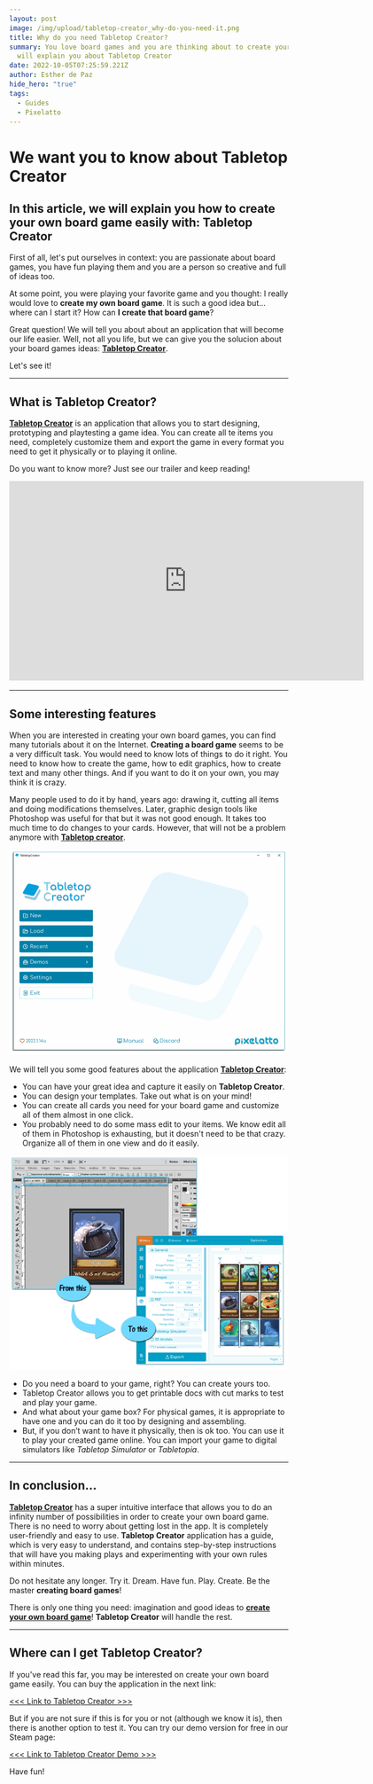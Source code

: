 ```yaml
---
layout: post
image: /img/upload/tabletop-creator_why-do-you-need-it.png
title: Why do you need Tabletop Creator?
summary: You love board games and you are thinking about to create your own. We
  will explain you about Tabletop Creator
date: 2022-10-05T07:25:59.221Z
author: Esther de Paz
hide_hero: "true"
tags:
  - Guides
  - Pixelatto
---
```

# W﻿e want you to know about Tabletop Creator

## In this article, we will explain you how to create your own board game easily with: **Tabletop Creator**

First of all, let's put ourselves in context: you are passionate about board games, you have fun playing them and you are a person so creative and full of ideas too.

At some point, you were playing your favorite game and you thought: I really would love to **create my own board game**. It is such a good idea but… where can I start it? How can **I create that board game**?

G﻿reat question! We will tell you about about an application that will become our life easier. Well, not all you life, but we can give you the solucion about your board games ideas: **[Tabletop Creator](https://pixelatto.com/store/tabletop-creator/)**.

L﻿et's see it!

<hr>

## W﻿hat is Tabletop Creator?

**[T﻿abletop Creator](https://pixelatto.com/store/tabletop-creator/)** is an application that allows you to start designing, prototyping and playtesting a game idea. You can create all te items you need, completely customize them and export the game in every format you need to get it physically or to playing it online.

D﻿o you want to know more? Just see our trailer and keep reading!

<iframe width="640" height="360" src="https://www.youtube.com/embed/CK0ZA9Cp0xA" title="YouTube video player" frameborder="0" allow="accelerometer; autoplay; clipboard-write; encrypted-media; gyroscope; picture-in-picture" allowfullscreen></iframe>

<hr>

## Some interesting features

When you are interested in creating your own board games, you can find many tutorials about it on the Internet. **Creating a board game** seems to be a very difficult task. You would need to know lots of things to do it right. You need to know how to create the game, how to edit graphics, how to create text and many other things. And if you want to do it on your own, you may think it is crazy.

Many people used to do it by hand, years ago: drawing it, cutting all items and doing modifications themselves. Later, graphic design tools like Photoshop was useful for that but it was not good enough. It takes too much time to do changes to your cards. However, that will not be a problem anymore with **[Tabletop creator](https://pixelatto.com/store/tabletop-creator/)**.

![Tabletop Creator homepage](/img/upload/tabletopcreator_hompage1.png "Tabletop Creator homepage")

 We will tell you some good features about the application **[Tabletop Creator](https://pixelatto.com/store/tabletop-creator/)**:

* You can have your great idea and capture it easily on **Tabletop Creator**.
* You can design your templates. Take out what is on your mind!
* You can create all cards you need for your board game and customize all of them almost in one click.
* You probably need to do some mass edit to your items. We know edit all of them in Photoshop is exhausting, but it doesn't need to be that crazy. Organize all of them in one view and do it easily.

![Tabletop Creator_from this to this](/img/upload/tabletop-creator_from-this-to-this.png)

* Do you need a board to your game, right? You can create yours too.
* Tabletop Creator allows you to get printable docs with cut marks to test and play your game.
* And what about your game box? For physical games, it is appropriate to have one and you can do it too by designing and assembling.
* But, if you don’t want to have it physically, then is ok too. You can use it to play your created game online. You can import your game to digital simulators like *Tabletop Simulator* or *Tabletopia*.

- - -

## In conclusion...

**[Tabletop Creator](https://pixelatto.com/store/tabletop-creator/)** has a super intuitive interface that allows you to do an infinity number of possibilities in order to create your own board game. There is no need to worry about getting lost in the app. It is completely user-friendly and easy to use. **Tabletop Creator** application has a guide, which is very easy to understand, and contains step-by-step instructions that will have you making plays and experimenting with your own rules within minutes.

Do not hesitate any longer. Try it. Dream. Have fun. Play. Create. Be the master **creating board games**!

There is only one thing you need: imagination and good ideas to **[create your own board game](https://pixelatto.com/store/tabletop-creator/)**! **Tabletop Creator** will handle the rest.

- - -

## Where can I get Tabletop Creator?

I﻿f you've read this far, you may be interested on create your own board game easily. You can buy the application in the next link:

[<<< Link to Tabletop Creator >>>](https://pixelatto.com/store/tabletop-creator/)

B﻿ut if you are not sure if this is for you or not (although we know it is), then there is another option to test it. You can try our demo version for free in our Steam page:

[<﻿<< Link to Tabletop Creator Demo >>>](https://store.steampowered.com/app/861590/Tabletop_Creator/)

H﻿ave fun!